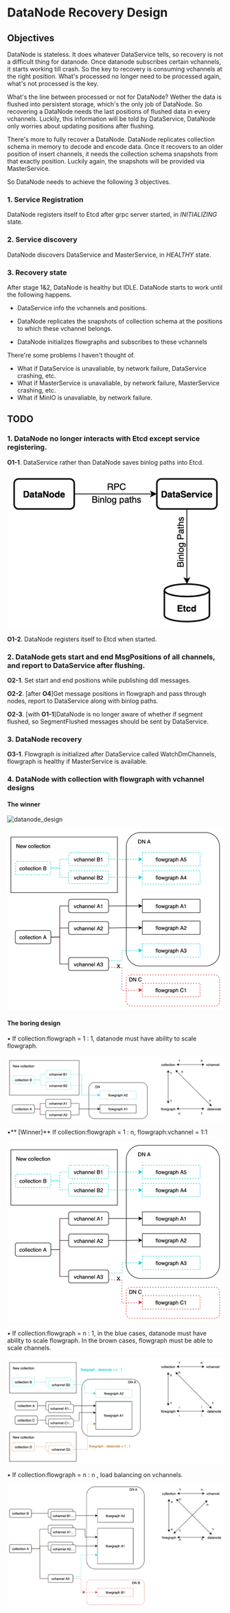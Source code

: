 # DataNode Recovery Design

## Objectives

DataNode is stateless. It does whatever DataService tells, so recovery is not a difficult thing for datanode.
Once datanode subscribes certain vchannels, it starts working till crash. So the key to recovery is consuming
vchannels at the right position. What's processed no longer need to be processed again, what's not processed is
the key.

What's the line between processed or not for DataNode? Wether the data is flushed into persistent storage, which's
 the only job of DataNode. So recovering a DataNode needs the last positions of flushed data in every vchannels.
Luckily, this information will be told by DataService, DataNode only worries about updating positions after flushing.

There's more to fully recover a DataNode. DataNode replicates collection schema in memory to decode and encode
data. Once it recovers to an older position of insert channels, it needs the collection schema snapshots from
that exactly position. Luckily again, the snapshots will be provided via MasterService.

So DataNode needs to achieve the following 3 objectives.

### 1. Service Registration

DataNode registers itself to Etcd after grpc server started, in *INITIALIZING* state.

### 2. Service discovery

DataNode discovers DataService and MasterService, in *HEALTHY* state.

### 3. Recovery state

After stage 1&2, DataNode is healthy but IDLE. DataNode starts to work until the following happens.

- DataService info the vchannels and positions.

- DataNode replicates the snapshots of collection schema at the positions to which these vchannel belongs.

- DataNode initializes flowgraphs and subscribes to these vchannels

There're some problems I haven't thought of.

- What if DataService is unavaliable, by network failure, DataService crashing, etc.
- What if MasterService is unavaliable, by network failure, MasterService crashing, etc.
- What if MinIO is unavaliable, by network failure.

## TODO

### 1. DataNode no longer interacts with Etcd except service registering.

   **O1-1**. DataService rather than DataNode saves binlog paths into Etcd.
    
   ![datanode_design](graphs/datanode_design_01.jpg)
    
   **O1-2**. DataNode registers itself to Etcd when started.
    
### 2. DataNode gets start and end MsgPositions of all channels, and report to DataService after flushing.

   **O2-1**. Set start and end positions while publishing ddl messages.

   **O2-2**. [after **O4**]Get message positions in flowgraph and pass through nodes, report to DataService along with binlog paths. 

   **O2-3**. [with **O1-1**]DataNode is no longer aware of whether if segment flushed, so SegmentFlushed messages should be sent by DataService.

### 3. DataNode recovery

   **O3-1**. Flowgraph is initialized after DataService called WatchDmChannels, flowgraph is healthy if MasterService is available.

### 4. DataNode with collection with flowgraph with vchannel designs

#### The winner
  ![datanode_design](graphs/collection_flowgraph_ralation.png)

  ![datanode_design](graphs/collection_flowgraph_1_n.png)

#### The boring design

• If collection:flowgraph = 1 : 1, datanode must have ability to scale flowgraph.

![datanode_design](graphs/collection_flowgraph_1_1.jpg)

•** [Winner]** If collection:flowgraph = 1 : n, flowgraph:vchannel = 1:1

![datanode_design](graphs/collection_flowgraph_1_n.png)

• If collection:flowgraph = n : 1, in the blue cases, datanode must have ability to scale flowgraph. In the brown cases, flowgraph must be able to scale channels.

![datanode_design](graphs/collection_flowgraph_n_1.jpg)

• If collection:flowgraph = n : n  , load balancing on vchannels.

![datanode_design](graphs/collection_flowgraph_n_n.jpg)







